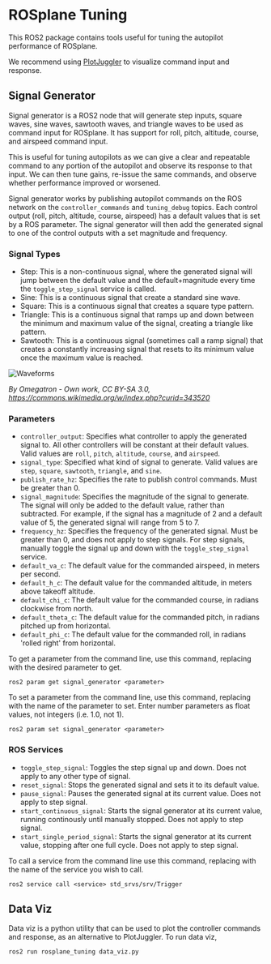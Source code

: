 # ROSplane Tuning

This ROS2 package contains tools useful for tuning the autopilot performance of ROSplane.

We recommend using [PlotJuggler](https://github.com/facontidavide/PlotJuggler) to visualize command input and response.

## Signal Generator

Signal generator is a ROS2 node that will generate step inputs, square waves, sine waves, sawtooth waves, and triangle waves to be used as command input for ROSplane. It has support for roll, pitch, altitude, course, and airspeed command input.

This is useful for tuning autopilots as we can give a clear and repeatable command to any portion of the autopilot and observe its response to that input. We can then tune gains, re-issue the same commands, and observe whether performance improved or worsened.

Signal generator works by publishing autopilot commands on the ROS network on the `controller_commands` and `tuning_debug` topics. Each control output (roll, pitch, altitude, course, airspeed) has a default values that is set by a ROS parameter. The signal generator will then add the generated signal to one of the control outputs with a set magnitude and frequency.

### Signal Types
- Step: This is a non-continuous signal, where the generated signal will jump between the default value and the default+magnitude every time the `toggle_step_signal` service is called.
- Sine: This is a continuous signal that create a standard sine wave.
- Square: This is a continuous signal that creates a square type pattern.
- Triangle: This is a continuous signal that ramps up and down between the minimum and maximum value of the signal, creating a triangle like pattern.
- Sawtooth: This is a continuous signal (sometimes call a ramp signal) that creates a constantly increasing signal that resets to its minimum value once the maximum value is reached.

![Waveforms](Waveforms.svg)

*By Omegatron - Own work, CC BY-SA 3.0, https://commons.wikimedia.org/w/index.php?curid=343520*

### Parameters
- `controller_output`: Specifies what controller to apply the generated signal to. All other controllers will be constant at their default values. Valid values are `roll`, `pitch`, `altitude`, `course`, and `airspeed`.
- `signal_type`: Specified what kind of signal to generate. Valid values are `step`, `square`, `sawtooth`, `triangle`, and `sine`.
- `publish_rate_hz`: Specifies the rate to publish control commands. Must be greater than 0.
- `signal_magnitude`: Specifies the magnitude of the signal to generate. The signal will only be added to the default value, rather than subtracted. For example, if the signal has a magnitude of 2 and a default value of 5, the generated signal will range from 5 to 7.
- `frequency_hz`: Specifies the frequency of the generated signal. Must be greater than 0, and does not apply to step signals. For step signals, manually toggle the signal up and down with the `toggle_step_signal` service.
- `default_va_c`: The default value for the commanded airspeed, in meters per second.
- `default_h_c`: The default value for the commanded altitude, in meters above takeoff altitude.
- `default_chi_c`: The default value for the commanded course, in radians clockwise from north.
- `default_theta_c`: The default value for the commanded pitch, in radians pitched up from horizontal.
- `default_phi_c`: The default value for the commanded roll, in radians 'rolled right' from horizontal.

To get a parameter from the command line, use this command, replacing <parameter> with the desired parameter to get.
```
ros2 param get signal_generator <parameter>
```

To set a parameter from the command line, use this command, replacing <parameter> with the name of the parameter to set. Enter number parameters as float values, not integers (i.e. 1.0, not 1).
```
ros2 param set signal_generator <parameter>
```

### ROS Services
- `toggle_step_signal`: Toggles the step signal up and down. Does not apply to any other type of signal.
- `reset_signal`: Stops the generated signal and sets it to its default value.
- `pause_signal`: Pauses the generated signal at its current value. Does not apply to step signal.
- `start_continuous_signal`: Starts the signal generator at its current value, running continously until manually stopped. Does not apply to step signal.
- `start_single_period_signal`: Starts the signal generator at its current value, stopping after one full cycle. Does not apply to step signal.

To call a service from the command line use this command, replacing <service> with the name of the service you wish to call.
```
ros2 service call <service> std_srvs/srv/Trigger
```

## Data Viz

Data viz is a python utility that can be used to plot the controller commands and response, as an alternative to PlotJuggler. To run data viz,
```
ros2 run rosplane_tuning data_viz.py
```
